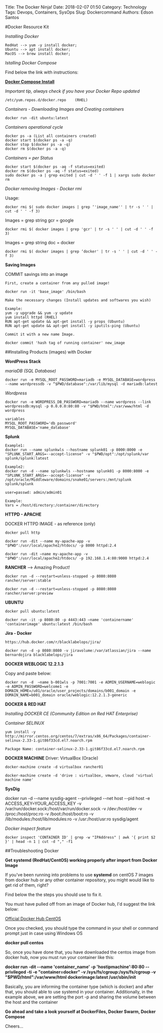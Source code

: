 Title: The Docker Ninja!
Date: 2018-02-07 01:50
Category: Technology
Tags: Devops, Containers, SysOps
Slug: Dockercommand
Authors: Edson Santos

#Docker Resource Kit

*Installing Docker*

	RedHat --> yum -y install docker;
	Ubuntu --> apt install docker;
	MacOS --> brew install docker;
	
*Istalling Docker Compose*

Find below the link with instructions:

**<a href="https://docs.docker.com/compose/install/" target="_blank">Docker Compose Install</a>**

*Important tip, always check if you have your Docker Repo updated*

	/etc/yum.repos.d/docker.repo	(RHEL)

*Containers - Downloading Images and Creating containers*

	docker run -dit ubuntu:latest

*Containers operational cycle*

	docker ps -a (List all containers created)
	docker start $(docker ps -a -q)
	docker stop $(docker ps -a -q)
	docker rm $(docker ps -a -q)

*Containers = per Status*

	docker start $(docker ps -aq -f status=exited)
	docker rm $(docker ps -aq -f status=exited)
	sudo docker ps -a | grep exited | cut -d ' ' -f 1 | xargs sudo docker rm


*Docker  removing Images - Docker rmi*

Usage:

	docker rmi $( sudo docker images | grep ‘'image_name'' | tr -s ' ' | cut -d ' ' -f 3)

Images = grep string gcr = google

	docker rmi $( docker images | grep 'gcr' | tr -s ' ' | cut -d ' ' -f 3)


Images = grep string doc = docker

	docker rmi $( docker images | grep ‘docker' | tr -s ' ' | cut -d ' ' -f 3)


**Saving Images**

COMMIT savings into an image

	First, create a container from any pulled image!
	
	docker run -it 'base_image' /bin/bash
	
	Make the necessary changes (Install updates and softwares you wish)

	Example: 
	yum -y upgrade && yum -y update
	yum install httpd (RHEL)
	RUN apt-get update && apt-get install -y props (Ubuntu)
	RUN apt-get update && apt-get install -y iputils-ping (Ubuntu)

	Commit it with a new name Image.

	docker commit 'hash tag of running container' new_image 


##Installing Products (images) with Docker

**WordPress Stack**

*mariaDB (SQL Database)*

	docker run -e MYSQL_ROOT_PASSWORD=mariadb -e MYSQL_DATABASE=wordpress --name wordpressdb -v “$PWD/database":/var/lib/mysql -d mariadb:latest

*Wordpress*

	docker run -e WORDPRESS_DB_PASSWORD=mariadb --name wordpress --link wordpressdb:mysql -p 0.0.0.0:80:80 -v "$PWD/html":/var/www/html -d wordpress

	variables
	MYSQL_ROOT_PASSWORD='db_password'
	MYSQL_DATABASE='name_database'

**Splunk**

	Example1:
	docker run --name splunkwls --hostname splunk01 -p 8000:8000 -e "SPLUNK_START_ARGS=--accept-license" -v "$PWD/opt":/opt/splunk/var splunk/splunk:latest

	Example2:
	docker run -d --name splunkwls --hostname splunk01 -p 8000:8000 -e "SPLUNK_START_ARGS=--accept-license" -v /opt/oracle/Middleware/domains/snake01/servers:/mnt/splunk splunk/splunk

	user=passwd: admin/admin01

	Example:
	Vars = /host/directory:/container/directory 

**HTTPD - APACHE**

DOCKER HTTPD IMAGE - as reference (only)

	docker pull http

	docker run -dit --name my-apache-app -v "$PWD":/usr/local/apache2/htdocs/ -p 8000 httpd:2.4

	docker run -dit —name my-apache-app -v "$PWD":/usr/local/apache2/htdocs/ -p 192.168.1.4:80:9000 httpd:2.4


**RANCHER** --> Amazing Product!

	docker run -d --restart=unless-stopped -p 8080:8080 rancher/server:stable 

	docker run -d --restart=unless-stopped -p 8080:8080 rancher/server:preview


**UBUNTU**

	docker pull ubuntu:latest

	docker run -it -p 8080:80 -p 4443:443 —name 'containername' 'containerimage' ubuntu:latest /bin/bash


**Jira - Docker**

	https://hub.docker.com/r/blacklabelops/jira/

	docker run -d -p 8080:8080 -v jiravolume:/var/atlassian/jira --name bernardojira blacklabelops/jira


**DOCKER WEBLOGIC 12.2.1.3**

Copy and paste below:

	docker run -d  —name b-001wls -p 7001:7001 -e ADMIN_USERNAME=weblogic -e ADMIN_PASSWORD=welcome1 -e DOMAIN_HOME=/u01/oracle/user_projects/domains/b001_domain -e DOMAIN_NAME=b001_domain oracle/weblogic:12.2.1.3-generic 

**DOCKER & RED HAT**

*Installing DOCKER CE (Community Edition on Red HAT Enterprise)*


*Container SELINUX*

	yum install -y http://mirror.centos.org/centos/7/extras/x86_64/Packages/container-selinux-2.33-1.git86f33cd.el7.noarch.rpm

	Package Name: container-selinux-2.33-1.git86f33cd.el7.noarch.rpm


**DOCKER MACHINE**
Driver: VirtualBox (Oracle)

	docker-machine create -d virtualbox rancher01

	docker-machine create -d 'drive : virtualbox, vmware, cloud 'virtual machine name'


**SysDig**

docker run -d --name sysdig-agent --privileged --net host --pid host -e ACCESS_KEY=YOUR_ACCESS_KEY -v /var/run/docker.sock:/host/var/run/docker.sock -v /dev:/host/dev -v /proc:/host/proc:ro -v /boot:/host/boot:ro -v /lib/modules:/host/lib/modules:ro -v /usr:/host/usr:ro sysdig/agent

*Docker inspect feature*
	
	docker inspect 'CONTAINER ID' | grep -w "IPAddress" | awk '{ print $2 }' | head -n 1 | cut -d "," -f1


##Troubleshooting Docker

**Get systemd (RedHat/CentOS) working properly after import from Docker Image**

If you've been running into problems to use **systemd** on centOS 7 images from docker hub or any other container repository, you might would like to get rid of them, right?

Find below the the steps you should use to fix it.

You must have pulled off from an image of Docker hub, I'd suggest the link below:

<a href="https://hub.docker.com/r/_/centos/" target="_blank">Official Docker Hub CentOS</a>

Once you checked, you should type the command in your shell or command prompt just in case using Windows OS

**docker pull centos**

So, once you have done that, you have downloaded the centos image from docker hub, now you must run your container like this:

**docker run -dit --name 'container_name' -p 'hostipmachine':80:80 --privileged -ti -e "container=docker" -v /sys/fs/cgroup:/sys/fs/cgroup -v "$PWD/html":/var/www/html dockerimage:latest /usr/sbin/init**

Basically, you are informing the container type (which is docker) and after that, you should able to use systemd in your container. Additionally, in the example above, we are setting the port -p and sharing the volume between the host and the container


**Go ahead and take a look yourself at DockerFiles, Docker Swarm, Docker Compose**

Cheers...

	
